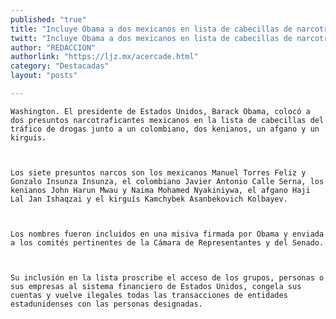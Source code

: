 ```yaml
---
published: "true"
title: "Incluye Obama a dos mexicanos en lista de cabecillas de narcotráfico"
twitt: "Incluye Obama a dos mexicanos en lista de cabecillas de narcotráfico"
author: "REDACCION"
authorlink: "https://ljz.mx/acercade.html"
category: "Destacadas"
layout: "posts"

---
```



  
    Washington. El presidente de Estados Unidos, Barack Obama, colocó a dos presuntos narcotraficantes mexicanos en la lista de cabecillas del tráfico de drogas junto a un colombiano, dos kenianos, un afgano y un kirguís.
  
  
  
    Los siete presuntos narcos son los mexicanos Manuel Torres Feliz y Gonzalo Insunza Insunza, el colombiano Javier Antonio Calle Serna, los kenianos John Harun Mwau y Naima Mohamed Nyakiniywa, el afgano Haji Lal Jan Ishaqzai y el kirguís Kamchybek Asanbekovich Kolbayev.
  
  
  
    Los nombres fueron incluidos en una misiva firmada por Obama y enviada a los comités pertinentes de la Cámara de Representantes y del Senado.
  
  
  
    Su inclusión en la lista proscribe el acceso de los grupos, personas o sus empresas al sistema financiero de Estados Unidos, congela sus cuentas y vuelve ilegales todas las transacciones de entidades estadunidenses con las personas designadas.
  

